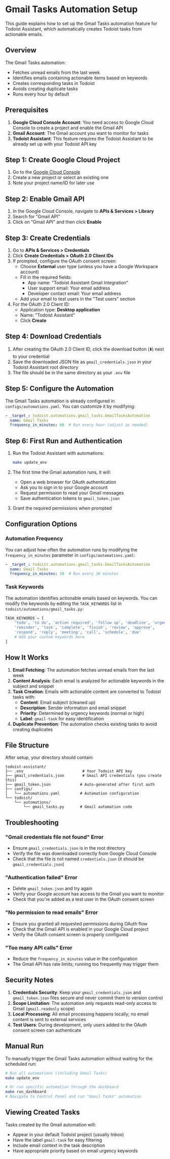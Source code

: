 # Gmail Tasks Automation Setup

This guide explains how to set up the Gmail Tasks automation feature for Todoist Assistant, which automatically creates Todoist tasks from actionable emails.

## Overview

The Gmail Tasks automation:
- Fetches unread emails from the last week
- Identifies emails containing actionable items based on keywords
- Creates corresponding tasks in Todoist
- Avoids creating duplicate tasks
- Runs every hour by default

## Prerequisites

1. **Google Cloud Console Account**: You need access to Google Cloud Console to create a project and enable the Gmail API
2. **Gmail Account**: The Gmail account you want to monitor for tasks
3. **Todoist Assistant**: This feature requires the Todoist Assistant to be already set up with your Todoist API key

## Step 1: Create Google Cloud Project

1. Go to the [Google Cloud Console](https://console.cloud.google.com/)
2. Create a new project or select an existing one
3. Note your project name/ID for later use

## Step 2: Enable Gmail API

1. In the Google Cloud Console, navigate to **APIs & Services > Library**
2. Search for "Gmail API"
3. Click on "Gmail API" and then click **Enable**

## Step 3: Create Credentials

1. Go to **APIs & Services > Credentials**
2. Click **Create Credentials > OAuth 2.0 Client IDs**
3. If prompted, configure the OAuth consent screen:
   - Choose **External** user type (unless you have a Google Workspace account)
   - Fill in the required fields:
     - App name: "Todoist Assistant Gmail Integration"
     - User support email: Your email address
     - Developer contact email: Your email address
   - Add your email to test users in the "Test users" section
4. For the OAuth 2.0 Client ID:
   - Application type: **Desktop application**
   - Name: "Todoist Assistant"
   - Click **Create**

## Step 4: Download Credentials

1. After creating the OAuth 2.0 Client ID, click the download button (⬇️) next to your credential
2. Save the downloaded JSON file as `gmail_credentials.json` in your Todoist Assistant root directory
3. The file should be in the same directory as your `.env` file

## Step 5: Configure the Automation

The Gmail Tasks automation is already configured in `configs/automations.yaml`. You can customize it by modifying:

```yaml
- _target_: todoist.automations.gmail_tasks.GmailTasksAutomation
  name: Gmail Tasks
  frequency_in_minutes: 60  # Run every hour (adjust as needed)
```

## Step 6: First Run and Authentication

1. Run the Todoist Assistant with automations:
   ```bash
   make update_env
   ```

2. The first time the Gmail automation runs, it will:
   - Open a web browser for OAuth authentication
   - Ask you to sign in to your Google account
   - Request permission to read your Gmail messages
   - Save authentication tokens to `gmail_token.json`

3. Grant the required permissions when prompted

## Configuration Options

### Automation Frequency

You can adjust how often the automation runs by modifying the `frequency_in_minutes` parameter in `configs/automations.yaml`:

```yaml
- _target_: todoist.automations.gmail_tasks.GmailTasksAutomation
  name: Gmail Tasks
  frequency_in_minutes: 30  # Run every 30 minutes
```

### Task Keywords

The automation identifies actionable emails based on keywords. You can modify the keywords by editing the `TASK_KEYWORDS` list in `todoist/automations/gmail_tasks.py`:

```python
TASK_KEYWORDS = [
    'todo', 'to do', 'action required', 'follow up', 'deadline', 'urgent',
    'reminder', 'task', 'complete', 'finish', 'review', 'approve',
    'respond', 'reply', 'meeting', 'call', 'schedule', 'due'
    # Add your custom keywords here
]
```

## How It Works

1. **Email Fetching**: The automation fetches unread emails from the last week
2. **Content Analysis**: Each email is analyzed for actionable keywords in the subject and snippet
3. **Task Creation**: Emails with actionable content are converted to Todoist tasks with:
   - **Content**: Email subject (cleaned up)
   - **Description**: Sender information and email snippet
   - **Priority**: Determined by urgency keywords (normal or high)
   - **Label**: `gmail-task` for easy identification
4. **Duplicate Prevention**: The automation checks existing tasks to avoid creating duplicates

## File Structure

After setup, your directory should contain:

```
todoist-assistant/
├── .env                          # Your Todoist API key
├── gmail_credentials.json        # Gmail API credentials (you create this)
├── gmail_token.json             # Auto-generated after first auth
├── configs/
│   └── automations.yaml         # Automation configuration
└── todoist/
    └── automations/
        └── gmail_tasks.py       # Gmail automation code
```

## Troubleshooting

### "Gmail credentials file not found" Error

- Ensure `gmail_credentials.json` is in the root directory
- Verify the file was downloaded correctly from Google Cloud Console
- Check that the file is not named `credentials.json` (it should be `gmail_credentials.json`)

### "Authentication failed" Error

- Delete `gmail_token.json` and try again
- Verify your Google account has access to the Gmail you want to monitor
- Check that you're added as a test user in the OAuth consent screen

### "No permission to read emails" Error

- Ensure you granted all requested permissions during OAuth flow
- Check that the Gmail API is enabled in your Google Cloud project
- Verify the OAuth consent screen is properly configured

### "Too many API calls" Error

- Reduce the `frequency_in_minutes` value in the configuration
- The Gmail API has rate limits; running too frequently may trigger them

## Security Notes

1. **Credentials Security**: Keep your `gmail_credentials.json` and `gmail_token.json` files secure and never commit them to version control
2. **Scope Limitation**: The automation only requests read-only access to Gmail (`gmail.readonly` scope)
3. **Local Processing**: All email processing happens locally; no email content is sent to external services
4. **Test Users**: During development, only users added to the OAuth consent screen can authenticate

## Manual Run

To manually trigger the Gmail Tasks automation without waiting for the scheduled run:

```bash
# Run all automations (including Gmail Tasks)
make update_env

# Or run specific automation through the dashboard
make run_dashboard
# Navigate to Control Panel and run "Gmail Tasks" automation
```

## Viewing Created Tasks

Tasks created by the Gmail automation will:
- Appear in your default Todoist project (usually Inbox)
- Have the label `gmail-task` for easy filtering
- Include email context in the task description
- Have appropriate priority based on email urgency keywords